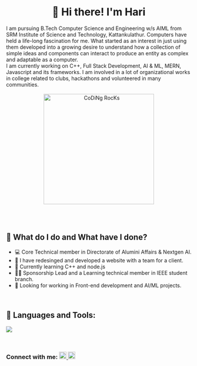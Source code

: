 <h1 align="center">👋 Hi there! I'm Hari</h1>
I am pursuing B.Tech Computer Science and Engineering w/s AIML from SRM Institute of Science and Technology, Kattankulathur. Computers have held a life-long fascination for me. What started as an interest in just using them developed into a growing desire to understand how a collection of simple ideas and components can interact to produce an entity as complex and adaptable as a computer.<br>I am currently working on C++, Full Stack Development, AI & ML, MERN, Javascript and its frameworks. I am involved in a lot of organizational works in college related to clubs, hackathons and volunteered in many communities.
<br><br><div align="center"><img  src="https://github.com/SP-XD/SP-XD/blob/main/images/dev-working_rounded.gif?raw=true" href="https://github.com/sp-xd" alt="CoDiNg RocKs"  width="300px"/></div>

<br><br><h2>🌱 What do I do and What have I done? </h2>
-   :computer: Core Technical member in Directorate of Alumini Affairs & Nextgen AI.<br>
-   :monocle_face: I have redesinged and developed a website with a team for a client.<br>
-   📖 Currently learning C++ and node.js<br>
-   👨‍💼 Sponsorship Lead and a Learning technical member in IEEE student branch.<br>
-   🔎 Looking for working in Front-end development and AI/ML projects.
   
<br><h2>🚀 Languages and Tools:</h2>
<p> 
  <a href="#">
    <img src="https://skillicons.dev/icons?i=html,css,js,c,cpp,autocad,netlify,py" />
  </a>
</p>

<br><h3>Connect with me:
  <a href="https://www.instagram.com/hari_narayanan03/" target="_blank">
    <img src="https://skillicons.dev/icons?i=instagram" width="20" height="auto"/>
  </a>
  <a href="https://www.linkedin.com/in/harinarayanan-r//" target="_blank">
    <img src="https://skillicons.dev/icons?i=linkedin" width="20" height="auto"/>
  </a>
 </h3>

<!--
Here are some ideas to get you started:
- 🔭 I’m currently working on ...
- 🌱 I’m currently learning ...
- 👯 I’m looking to collaborate on ...
- 🤔 I’m looking for help with ...
- 💬 Ask me about ...
- 📫 How to reach me: ...
- 😄 Pronouns: ...
- ⚡ Fun fact: ...
-->
